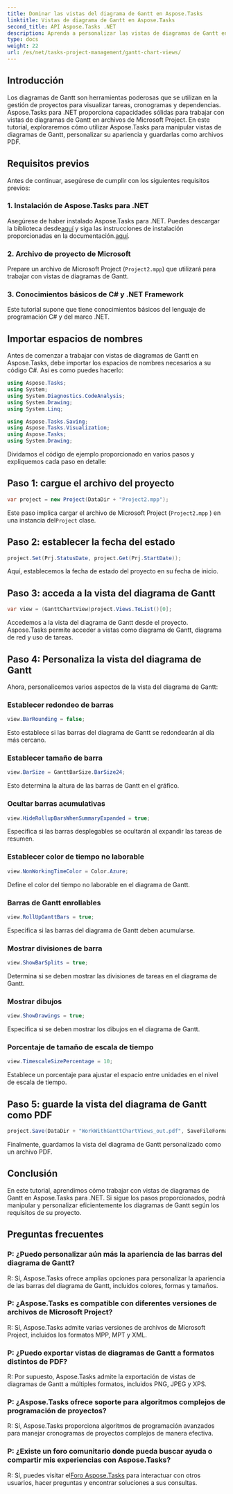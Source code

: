 ```yaml
---
title: Dominar las vistas del diagrama de Gantt en Aspose.Tasks
linktitle: Vistas de diagrama de Gantt en Aspose.Tasks
second_title: API Aspose.Tasks .NET
description: Aprenda a personalizar las vistas de diagramas de Gantt en archivos de Microsoft Project usando Aspose.Tasks para .NET. Guía paso a paso para una gestión eficiente de proyectos.
type: docs
weight: 22
url: /es/net/tasks-project-management/gantt-chart-views/
---
```

## Introducción
Los diagramas de Gantt son herramientas poderosas que se utilizan en la gestión de proyectos para visualizar tareas, cronogramas y dependencias. Aspose.Tasks para .NET proporciona capacidades sólidas para trabajar con vistas de diagramas de Gantt en archivos de Microsoft Project. En este tutorial, exploraremos cómo utilizar Aspose.Tasks para manipular vistas de diagramas de Gantt, personalizar su apariencia y guardarlas como archivos PDF.
## Requisitos previos
Antes de continuar, asegúrese de cumplir con los siguientes requisitos previos:
### 1. Instalación de Aspose.Tasks para .NET
 Asegúrese de haber instalado Aspose.Tasks para .NET. Puedes descargar la biblioteca desde[aquí](https://releases.aspose.com/tasks/net/) y siga las instrucciones de instalación proporcionadas en la documentación.[aquí](https://reference.aspose.com/tasks/net/).
### 2. Archivo de proyecto de Microsoft
Prepare un archivo de Microsoft Project (`Project2.mpp`) que utilizará para trabajar con vistas de diagramas de Gantt.
### 3. Conocimientos básicos de C# y .NET Framework
Este tutorial supone que tiene conocimientos básicos del lenguaje de programación C# y del marco .NET.
## Importar espacios de nombres
Antes de comenzar a trabajar con vistas de diagramas de Gantt en Aspose.Tasks, debe importar los espacios de nombres necesarios a su código C#. Así es como puedes hacerlo:

```csharp
using Aspose.Tasks;
using System;
using System.Diagnostics.CodeAnalysis;
using System.Drawing;
using System.Linq;

using Aspose.Tasks.Saving;
using Aspose.Tasks.Visualization;
using Aspose.Tasks;
using System.Drawing;
```

Dividamos el código de ejemplo proporcionado en varios pasos y expliquemos cada paso en detalle:
## Paso 1: cargue el archivo del proyecto
```csharp
var project = new Project(DataDir + "Project2.mpp");
```
Este paso implica cargar el archivo de Microsoft Project (`Project2.mpp` ) en una instancia del`Project` clase.
## Paso 2: establecer la fecha del estado
```csharp
project.Set(Prj.StatusDate, project.Get(Prj.StartDate));
```
Aquí, establecemos la fecha de estado del proyecto en su fecha de inicio.
## Paso 3: acceda a la vista del diagrama de Gantt
```csharp
var view = (GanttChartView)project.Views.ToList()[0];
```
Accedemos a la vista del diagrama de Gantt desde el proyecto. Aspose.Tasks permite acceder a vistas como diagrama de Gantt, diagrama de red y uso de tareas.
## Paso 4: Personaliza la vista del diagrama de Gantt
Ahora, personalicemos varios aspectos de la vista del diagrama de Gantt:
### Establecer redondeo de barras
```csharp
view.BarRounding = false;
```
Esto establece si las barras del diagrama de Gantt se redondearán al día más cercano.
### Establecer tamaño de barra
```csharp
view.BarSize = GanttBarSize.BarSize24;
```
Esto determina la altura de las barras de Gantt en el gráfico.
### Ocultar barras acumulativas
```csharp
view.HideRollupBarsWhenSummaryExpanded = true;
```
Especifica si las barras desplegables se ocultarán al expandir las tareas de resumen.
### Establecer color de tiempo no laborable
```csharp
view.NonWorkingTimeColor = Color.Azure;
```
Define el color del tiempo no laborable en el diagrama de Gantt.
### Barras de Gantt enrollables
```csharp
view.RollUpGanttBars = true;
```
Especifica si las barras del diagrama de Gantt deben acumularse.
### Mostrar divisiones de barra
```csharp
view.ShowBarSplits = true;
```
Determina si se deben mostrar las divisiones de tareas en el diagrama de Gantt.
### Mostrar dibujos
```csharp
view.ShowDrawings = true;
```
Especifica si se deben mostrar los dibujos en el diagrama de Gantt.
### Porcentaje de tamaño de escala de tiempo
```csharp
view.TimescaleSizePercentage = 10;
```
Establece un porcentaje para ajustar el espacio entre unidades en el nivel de escala de tiempo.
## Paso 5: guarde la vista del diagrama de Gantt como PDF
```csharp
project.Save(DataDir + "WorkWithGanttChartViews_out.pdf", SaveFileFormat.Pdf);
```
Finalmente, guardamos la vista del diagrama de Gantt personalizado como un archivo PDF.
## Conclusión
En este tutorial, aprendimos cómo trabajar con vistas de diagramas de Gantt en Aspose.Tasks para .NET. Si sigue los pasos proporcionados, podrá manipular y personalizar eficientemente los diagramas de Gantt según los requisitos de su proyecto.
## Preguntas frecuentes
### P: ¿Puedo personalizar aún más la apariencia de las barras del diagrama de Gantt?
R: Sí, Aspose.Tasks ofrece amplias opciones para personalizar la apariencia de las barras del diagrama de Gantt, incluidos colores, formas y tamaños.
### P: ¿Aspose.Tasks es compatible con diferentes versiones de archivos de Microsoft Project?
R: Sí, Aspose.Tasks admite varias versiones de archivos de Microsoft Project, incluidos los formatos MPP, MPT y XML.
### P: ¿Puedo exportar vistas de diagramas de Gantt a formatos distintos de PDF?
R: Por supuesto, Aspose.Tasks admite la exportación de vistas de diagramas de Gantt a múltiples formatos, incluidos PNG, JPEG y XPS.
### P: ¿Aspose.Tasks ofrece soporte para algoritmos complejos de programación de proyectos?
R: Sí, Aspose.Tasks proporciona algoritmos de programación avanzados para manejar cronogramas de proyectos complejos de manera efectiva.
### P: ¿Existe un foro comunitario donde pueda buscar ayuda o compartir mis experiencias con Aspose.Tasks?
 R: Sí, puedes visitar el[Foro Aspose.Tasks](https://forum.aspose.com/c/tasks/15) para interactuar con otros usuarios, hacer preguntas y encontrar soluciones a sus consultas.